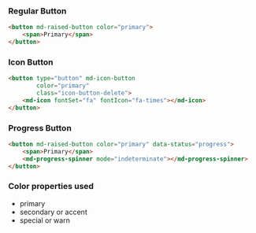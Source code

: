 ### Regular Button
```html
<button md-raised-button color="primary">
    <span>Primary</span>
</button>
```

### Icon Button
```html
<button type="button" md-icon-button
        color="primary"
        class="icon-button-delete">
    <md-icon fontSet="fa" fontIcon="fa-times"></md-icon>
</button>
```

### Progress Button
```html
<button md-raised-button color="primary" data-status="progress">
    <span>Primary</span>
    <md-progress-spinner mode="indeterminate"></md-progress-spinner>
</button>
```

### Color properties used
- primary
- secondary or accent
- special or warn
